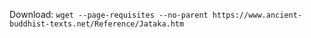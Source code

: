 Download:
```wget --page-requisites --no-parent https://www.ancient-buddhist-texts.net/Reference/Jataka.htm```

